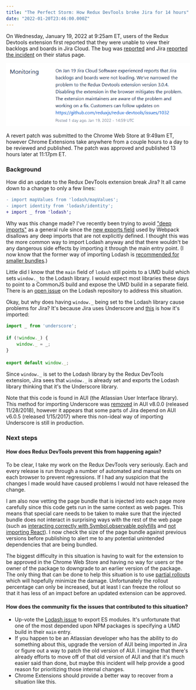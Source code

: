 ```yaml
---
title: "The Perfect Storm: How Redux DevTools broke Jira for 14 hours"
date: "2022-01-20T23:46:00.000Z"
---
```


On Wednesday, January 19, 2022 at 9:25am ET, users of the Redux Devtools extension first reported that they were unable to view their backlogs and boards in Jira Cloud. The bug was [reported](https://github.com/reduxjs/redux-devtools/issues/1032) and Jira [reported the incident](https://jira-software.status.atlassian.com/incidents/5j5754ghwmsl) on their status page.

![Jira status](./jira-status.png)

A revert patch was submitted to the Chrome Web Store at 9:49am ET, however Chrome Extensions take anywhere from a couple hours to a day to be reviewed and published. The patch was approved and published 13 hours later at 11:17pm ET.

### Background

How did an update to the Redux DevTools extension break Jira? It all came down to a change to only a few lines:

```diff
- import mapValues from 'lodash/mapValues';
- import identity from 'lodash/identity';
+ import _ from 'lodash';
```

Why was this change made? I've recently been trying to avoid ["deep imports"](https://gist.github.com/daleyjem/0f38f561a4e91e58eba580889f38330f) as a general rule since the [new exports field](https://webpack.js.org/guides/package-exports/) used by Webpack disallows any deep imports that are not explicitly defined. I thought this was the more common way to import Lodash anyway and that there wouldn't be any dangerous side effects by importing it through the main entry point. (I now know that the former way of importing Lodash is [recommended for smaller bundles](https://github.com/lodash/lodash#installation).)

Little did I know that the `main` field of `lodash` still points to a UMD build which sets `window._` to the Lodash library. I would expect most libraries these days to point to a CommonJS build and expose the UMD build in a separate field. There is an [open issue](https://github.com/lodash/lodash/issues/5107) on the Lodash repository to address this situation.

Okay, but why does having `window._` being set to the Lodash library cause problems for Jira? It's because Jira uses Underscore and [this](https://bitbucket.org/atlassian/aui/src/70cd30dc0e300768006a9124a859e2ceac66c6b7/src/js/aui/underscore.js) is how it's imported:
```js
import _ from 'underscore';

if (!window._) {
    window._ = _;
}

export default window._;
```

Since `window._` is set to the Lodash library by the Redux DevTools extension, Jira sees that `window._` is already set and exports the Lodash library thinking that it's the Underscore library.

Note that this code is found in AUI (the Atlassian User Interface library). This method for importing Underscore was [removed](https://bitbucket.org/atlassian/aui/commits/16636b709e26fdabe5846294804423a596d87466) in AUI v8.0.0 (released 11/28/2018), however it appears that some parts of Jira depend on AUI v6.0.5 (released 1/15/2017) where this non-ideal way of importing Underscore is still in production.

### Next steps

#### How does Redux DevTools prevent this from happening again?

To be clear, I take my work on the Redux DevTools very seriously. Each and every release is run through a number of automated and manual tests on each browser to prevent regressions. If I had any suspicion that the changes I made would have caused problems I would not have released the change.

I am also now vetting the page bundle that is injected into each page more carefully since this code gets run in the same context as web pages. This means that special care needs to be taken to make sure that the injected bundle does not interact in surprising ways with the rest of the web page (such as [interacting correctly with Symbol.observable polyfills](https://github.com/reduxjs/redux-devtools/pull/1003) and [not importing React](https://github.com/reduxjs/redux-devtools/pull/1031)). I now check the size of the page bundle against previous versions before publishing to alert me to any potential unintended dependencies that are being bundled.

The biggest difficulty in this situation is having to wait for the extension to be approved in the Chrome Web Store and having no way for users or the owner of the package to downgrade to an earlier version of the package. The only thing that can be done to help this situation is to use [partial rollouts](https://developer.chrome.com/docs/webstore/update/#partial-rollout) which will hopefully minimize the damage. Unfortunately the rollout percentage can only be increased, but at least I can freeze the rollout so that it has less of an impact before an updated extension can be approved.

#### How does the community fix the issues that contributed to this situation?

- Up-vote the [Lodash issue](https://github.com/lodash/lodash/issues/5107) to export ES modules. It's unfortunate that one of the most depended upon NPM packages is specifying a UMD build in their `main` entry.
- If you happen to be an Atlassian developer who has the ability to do something about this, upgrade the version of AUI being imported in Jira or figure out a way to patch the old version of AUI. I imagine that there's already efforts to move off of that old version of AUI and that it's much easier said than done, but maybe this incident will help provide a good reason for prioritizing those internal changes.
- Chrome Extensions should provide a better way to recover from a situation like this.
